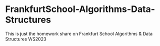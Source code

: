 # FrankfurtSchool-Algorithms-Data-Structures
This is just the homework share on Frankfurt School Algorithms &amp; Data Structures WS2023
